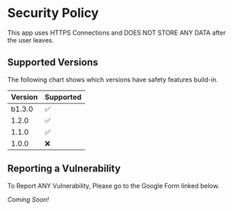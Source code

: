 # Security Policy

This app uses HTTPS Connections and DOES NOT STORE ANY DATA after the user leaves.

## Supported Versions

The following chart shows which versions have safety features build-in.

| Version | Supported          |
| ------- | ------------------ |
| b1.3.0   | :white_check_mark: |
| 1.2.0   | :white_check_mark: |
| 1.1.0   | :white_check_mark: |
| 1.0.0   | :x:                |

## Reporting a Vulnerability

To Report ANY Vulnerability, Please go to the Google Form linked below.

*Coming Soon!*
